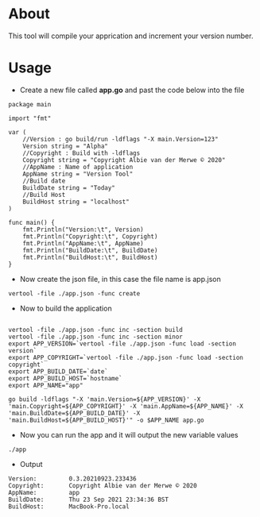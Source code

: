# About
This tool will compile your apprication and increment your version number.
# Usage
* Create a new file called **app.go** and past the code below into the file
```
package main

import "fmt"

var (
	//Version : go build/run -ldflags "-X main.Version=123"
	Version string = "Alpha"
	//Copyright : Build with -ldflags
	Copyright string = "Copyright Albie van der Merwe © 2020"
	//AppName : Name of application
	AppName string = "Version Tool"
	//Build date
	BuildDate string = "Today"
	//Build Host
	BuildHost string = "localhost"
)

func main() {
	fmt.Println("Version:\t", Version)
	fmt.Println("Copyright:\t", Copyright)
	fmt.Println("AppName:\t", AppName)
	fmt.Println("BuildDate:\t", BuildDate)
	fmt.Println("BuildHost:\t", BuildHost)
}
```
* Now create the json file, in this case the file name is app.json
```
vertool -file ./app.json -func create
```
* Now to build the application 
```

vertool -file ./app.json -func inc -section build
vertool -file ./app.json -func inc -section minor
export APP_VERSION=`vertool -file ./app.json -func load -section version`
export APP_COPYRIGHT=`vertool -file ./app.json -func load -section copyright`
export APP_BUILD_DATE=`date`
export APP_BUILD_HOST=`hostname`
export APP_NAME="app"

go build -ldflags "-X 'main.Version=${APP_VERSION}' -X 'main.Copyright=${APP_COPYRIGHT}' -X 'main.AppName=${APP_NAME}' -X 'main.BuildDate=${APP_BUILD_DATE}' -X 'main.BuildHost=${APP_BUILD_HOST}'" -o $APP_NAME app.go
```
* Now you can run the app and it will output the new variable values
```
./app
```
* Output
```
Version:         0.3.20210923.233436
Copyright:       Copyright Albie van der Merwe © 2020
AppName:         app
BuildDate:       Thu 23 Sep 2021 23:34:36 BST
BuildHost:       MacBook-Pro.local
```
